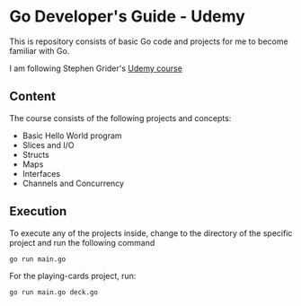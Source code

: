 # Go Developer's Guide - Udemy

This is repository consists of basic Go code and projects for me to become familiar with Go.

I am following Stephen Grider's [Udemy course](https://www.udemy.com/course/go-the-complete-developers-guide/)

## Content

The course consists of the following projects and concepts:

- Basic Hello World program
- Slices and I/O
- Structs
- Maps
- Interfaces
- Channels and Concurrency

## Execution

To execute any of the projects inside, change to the directory of the specific project and run the following command

```
go run main.go
```

For the playing-cards project, run:

```
go run main.go deck.go
```
